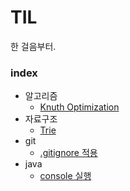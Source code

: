 # TIL  
한 걸음부터.

### index  
* 알고리즘  
  * [Knuth Optimization](https://github.com/dohun94/TIL/blob/master/algorithm/Knuth%20Optimization.md)
* 자료구조
  * [Trie](https://github.com/dohun94/TIL/blob/master/dataStructure/trie.md)  
* git  
  * [.gitignore 적용](https://github.com/dohun94/TIL/blob/master/git/gitTip.md#gitignore)
* java
  * [console 실행](https://github.com/dohun94/TIL/blob/master/java/console.md)  

